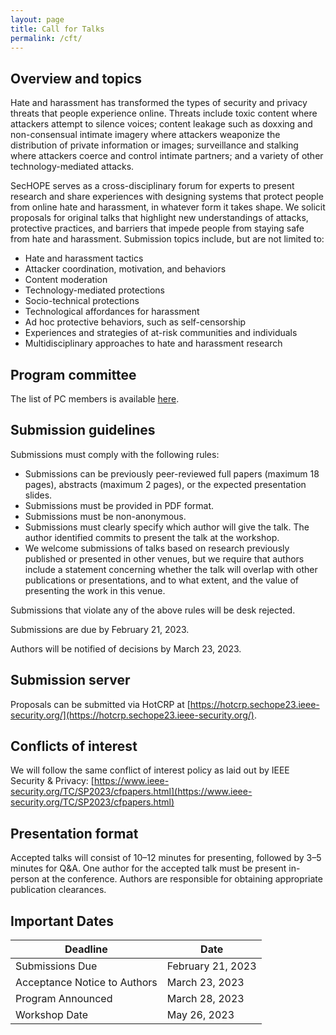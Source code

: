 ```yaml
---
layout: page
title: Call for Talks 
permalink: /cft/
---
```


## Overview and topics

Hate and harassment has transformed the types of security and privacy threats that people experience online. Threats include toxic content where attackers attempt to silence voices; content leakage such as doxxing and non-consensual intimate imagery where attackers weaponize the distribution of private information or images; surveillance and stalking where attackers coerce and control intimate partners; and a variety of other technology-mediated attacks.

SecHOPE serves as a cross-disciplinary forum for experts to present research and share experiences with designing systems that protect people from online hate and harassment, in whatever form it takes shape. We solicit proposals for original talks that highlight new understandings of attacks, protective practices, and barriers that impede people from staying safe from hate and harassment. Submission topics include, but are not limited to:

* Hate and harassment tactics
* Attacker coordination, motivation, and behaviors
* Content moderation
* Technology-mediated protections
* Socio-technical protections
* Technological affordances for harassment
* Ad hoc protective behaviors, such as self-censorship
* Experiences and strategies of at-risk communities and individuals
* Multidisciplinary approaches to hate and harassment research

## Program committee

The list of PC members is available [here](/organization).

## Submission guidelines
Submissions must comply with the following rules:
* Submissions can be previously peer-reviewed full papers (maximum 18 pages), abstracts (maximum 2 pages), or the expected presentation slides.
* Submissions must be provided in PDF format.
* Submissions must be non-anonymous.
* Submissions must clearly specify which author will give the talk. The author identified commits to present the talk at the workshop.
* We welcome submissions of talks based on research previously published or presented in other venues, but we require that authors include a statement concerning whether the talk will overlap with other publications or presentations, and to what extent, and the value of presenting the work in this venue.

Submissions that violate any of the above rules will be desk rejected.

Submissions are due by February 21, 2023.

Authors will be notified of decisions by March 23, 2023.

## Submission server
Proposals can be submitted via HotCRP at
[https://hotcrp.sechope23.ieee-security.org/](https://hotcrp.sechope23.ieee-security.org/).


## Conflicts of interest
We will follow the same conflict of interest policy as laid out by IEEE Security & Privacy: [https://www.ieee-security.org/TC/SP2023/cfpapers.html](https://www.ieee-security.org/TC/SP2023/cfpapers.html)


## Presentation format
Accepted talks will consist of 10–12 minutes for presenting, followed by 3–5 minutes for Q&A. One author for the accepted talk must be present in-person at the conference. Authors are responsible for obtaining appropriate publication clearances.

## Important Dates

| Deadline | Date |
| -------- | ---- |
| Submissions Due | February 21, 2023 |
| Acceptance Notice to Authors | March 23, 2023 |
| Program Announced | March 28, 2023 |
| Workshop Date | May 26, 2023 |
